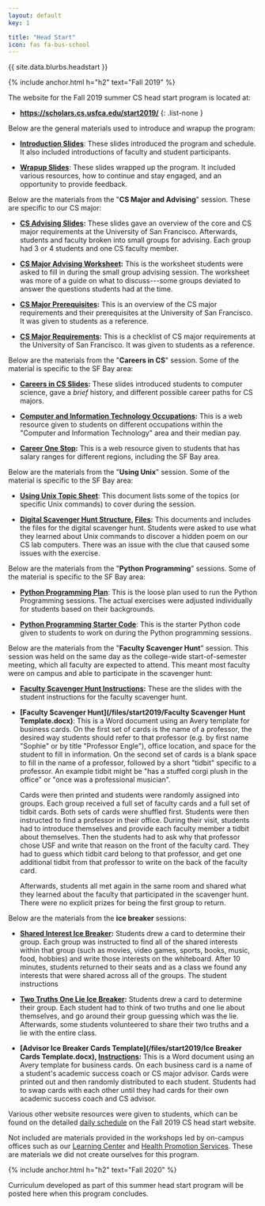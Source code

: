 ```yaml
---
layout: default
key: 1

title: "Head Start"
icon: fas fa-bus-school
---
```


<p>
  {{ site.data.blurbs.headstart }}
</p>

{% include anchor.html h="h2" text="Fall 2019" %}

The website for the Fall 2019 summer CS head start program is located at:

  - **<https://scholars.cs.usfca.edu/start2019/>**
  {: .list-none }

Below are the general materials used to introduce and wrapup the program:

  - **[Introduction Slides](https://docs.google.com/presentation/d/e/2PACX-1vS43GToiR8QYSo_gW2iUVZj1Dewnrq8xiyGMGuwZNui3aAOHfxcozjUYd0sAN1D0zEJI5BY1RbL5NUY/pub?start=false&loop=false&delayms=3000)**: These slides introduced the program and schedule. It also included introductions of faculty and student participants.

  - **[Wrapup Slides](https://docs.google.com/presentation/d/e/2PACX-1vTH0kIxxPVeJKoJnYRVYNzLrZkQ2UqnsVPWxA3-VIOVQhp1eXIXazPvn7RPLwQgREa8XMCoPWcy5Mxn/pub?start=false&loop=false&delayms=3000)**: These slides wrapped up the program. It included various resources, how to continue and stay engaged, and an opportunity to provide feedback.

Below are the materials from the "**CS Major and Advising**" session. These are specific to our CS major:

  - **[CS Advising Slides](https://docs.google.com/presentation/d/e/2PACX-1vSrT8A_h0hpX3hp6RQ_0Y9CJmkrlg6SzLIc3Kim9I22Lmlk1r3IHRajdkU9t4YetSsljjauuoNhnEkE/pub?start=false&loop=false&delayms=3000&slide=id.p):** These slides gave an overview of the core and CS major requirements at the University of San Francisco. Afterwards, students and faculty broken into small groups for advising. Each group had 3 or 4 students and one CS faculty member.

  - **[CS Major Advising Worksheet](https://docs.google.com/document/d/1Al-72D4pwdNHCnP-Dywa5QV0a5IxMEcmlU96FwSuOBc/edit?usp=sharing):** This is the worksheet students were asked to fill in during the small group advising session. The worksheet was more of a guide on what to discuss---some groups deviated to answer the questions students had at the time.

  - **[CS Major Prerequisites](https://drive.google.com/open?id=1lMH7qmDrcfoBHHOER-tzoGoCVEv1V4Fe):** This is an overview of the CS major requirements and their prerequisites at the University of San Francisco. It was given to students as a reference.

  - **[CS Major Requirements](https://docs.google.com/document/d/1Rb78VLQDEgGS8JYnsgjg-QaKAvL7JpCny0ydvcqYPeI/edit?usp=sharing):** This is a checklist of CS major requirements at the University of San Francisco. It was given to students as a reference.

Below are the materials from the "**Careers in CS**" session. Some of the material is specific to the SF Bay area:

  - **[Careers in CS Slides](https://docs.google.com/presentation/d/e/2PACX-1vQUalpfpb2hqTwOhpY2G1OXDn06M8tFI0wsJC1RBRJk9ACNzslGA5BTYn_rFfNjbl4Jsau1WWnLtKd8/pub?start=false&loop=false&delayms=3000&slide=id.p):** These slides introduced students to computer science, gave a *brief* history, and different possible career paths for CS majors.

  - **[Computer and Information Technology Occupations](https://www.bls.gov/ooh/computer-and-information-technology/home.htm):** This is a web resource given to students on different occupations within the "Computer and Information Technology" area and their median pay.

  - **[Career One Stop](https://www.careeronestop.org/):** This is a web resource given to students that has salary ranges for different regions, including the SF Bay area.

Below are the materials from the "**Using Unix**" session. Some of the material is specific to the SF Bay area:

  - **[Using Unix Topic Sheet](https://docs.google.com/document/d/1u6U_Wakfgt0p1ijvee_E192AdzRJYs5uKkuZQWwL1VE/edit?usp=sharing)**: This document lists some of the topics (or specific Unix commands) to cover during the session.

  - **[Digital Scavenger Hunt Structure](https://docs.google.com/document/d/1cknMYUNeONaBuXqV7hmEQGn8RuSaFfSfKX0cu4TYLMI/edit?usp=sharing), [Files](/files/start2019/hunt2019.zip):** This documents and includes the files for the digital scavenger hunt. Students were asked to use what they learned about Unix commands to discover a hidden poem on our CS lab computers. There was an issue with the clue that caused some issues with the exercise.

Below are the materials from the "**Python Programming**" sessions. Some of the material is specific to the SF Bay area:

  - **[Python Programming Plan](/files/start2019/python-plan.pdf)**: This is the loose plan used to run the Python Programming sessions. The actual exercises were adjusted individually for students based on their backgrounds.

  - **[Python Programming Starter Code](/files/start2019/starter-code.zip)**: This is the starter Python code given to students to work on during the Python programming sessions.

Below are the materials from the "**Faculty Scavenger Hunt**" session. This session was held on the same day as the college-wide start-of-semester meeting, which all faculty are expected to attend. This meant most faculty were on campus and able to participate in the scavenger hunt:

  - **[Faculty Scavenger Hunt Instructions](https://docs.google.com/presentation/d/e/2PACX-1vTsoKCPWNuqEepmeY7KvwPtHacFpAMZgjCRtL5KR7PPoJzlSbSIOTLJH_iLfQRSMSC4LLMy6BOb5vna/pub?start=false&loop=false&delayms=3000):** These are the slides with the student instructions for the faculty scavenger hunt.

  - **[Faculty Scavenger Hunt](/files/start2019/Faculty Scavenger Hunt Template.docx)**: This is a Word document using an Avery template for business cards. On the first set of cards is the name of a professor, the desired way students should refer to that professor (e.g. by first name "Sophie" or by title "Professor Engle"), office location, and space for the student to fill in information. On the second set of cards is a blank space to fill in the name of a professor, followed by a short "tidbit" specific to a professor. An example tidbit might be "has a stuffed corgi plush in the office" or "once was a professional musician".

      Cards were then printed and students were randomly assigned into groups. Each group received a full set of faculty cards and a full set of tidbit cards. Both sets of cards were shuffled first. Students were then instructed to find a professor in their office. During their visit, students had to introduce themselves and provide each faculty member a tidbit about themselves. Then the students had to ask why that professor chose USF and write that reason on the front of the faculty card. They had to guess which tidbit card belong to that professor, and get one additional tidbit from that professor to write on the back of the faculty card.

      Afterwards, students all met again in the same room and shared what they learned about the faculty that participated in the scavenger hunt. There were no explicit prizes for being the first group to return.  

Below are the materials from the **ice breaker** sessions:

  - **[Shared Interest Ice Breaker](https://docs.google.com/presentation/d/e/2PACX-1vQENh5CqWbLCw6D6_AsdhAkj4LZ3tALlQ8L3OXlEie3gD7PmlvnhO9RQ5NHxBbRlwMK3kZGM3Lmet7D/pub?start=false&loop=false&delayms=3000&slide=id.g5e1d929e1d_0_454):** Students drew a card to determine their group. Each group was instructed to find all of the shared interests within that group (such as movies, video games, sports, books, music, food, hobbies) and write those interests on the whiteboard. After 10 minutes, students returned to their seats and as a class we found any interests that were shared across all of the groups. The student instructions

  - **[Two Truths One Lie Ice Breaker](https://docs.google.com/presentation/d/e/2PACX-1vQRcPSI7A0tlEuNTnF8rY-ZRtMfXsm0pk6YMwAiDopsonp6UnI0LcYOCdu2kjgGrGO1sQ9GLkDuV2wZ/pub?start=false&loop=false&delayms=3000&slide=id.g5f695c332d_0_206):** Students drew a card to determine their group. Each student had to think of two truths and one lie about themselves, and go around their group guessing which was the lie. Afterwards, some students volunteered to share their two truths and a lie with the entire class.

  - **[Advisor Ice Breaker Cards Template](/files/start2019/Ice Breaker Cards Template.docx), [Instructions](https://docs.google.com/presentation/d/e/2PACX-1vRRRqeERadyKsYQQtHTwCKC0YyCjRfG41AX7bKB_ol4UeicvPoNBro_ElydQk7Mof-Yc1hUSgNdAyp-/pub?start=false&loop=false&delayms=3000&slide=id.g5f6b85df88_0_194):** This is a Word document using an Avery template for business cards. On each business card is a name of a student's academic success coach or CS major advisor. Cards were printed out and then randomly distributed to each student. Students had to swap cards with each other until they had cards for their own academic success coach and CS advisor.

Various other website resources were given to students, which can be found on the detailed [daily schedule](/start2019/schedule.html) on the Fall 2019 CS head start website.

Not included are materials provided in the workshops led by on-campus offices such as our [Learning Center](https://myusf.usfca.edu/learning-center) and [Health Promotion Services](https://myusf.usfca.edu/hps). These are materials we did not create ourselves for this program.

{% include anchor.html h="h2" text="Fall 2020" %}

<p>
  Curriculum developed as part of this summer head start program will be posted here when this program concludes.
</p>
